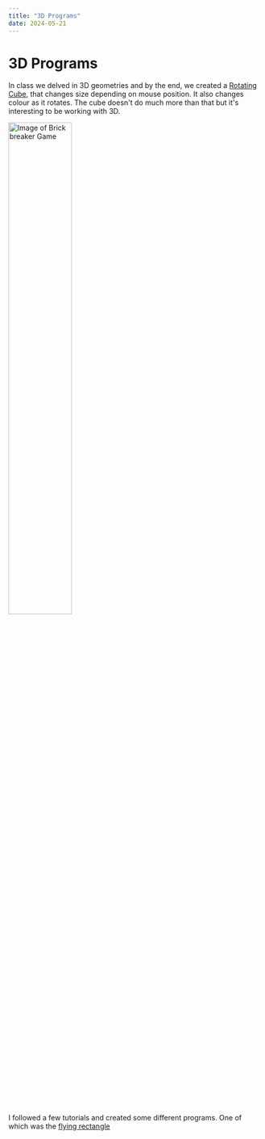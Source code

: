 ```yaml
---
title: "3D Programs"
date: 2024-05-21
---
```


# 3D Programs

In class we delved in 3D geometries and by the end, we created a [Rotating Cube](/skills-github-pages/All%20Projects/Classwork/3D%20Geometries/index.html), that changes size depending on mouse position. It also changes colour as it rotates. The cube doesn't do much more than that but it's interesting to be working with 3D.

<img src="/skills-github-pages/Images/3D Cube.png" alt="Image of Brick breaker Game" width="50%">

I followed a few tutorials and created some different programs. One of which was the [flying rectangle](/skills-github-pages/All%20Projects/Classwork/3D%20Geometries/index.html)